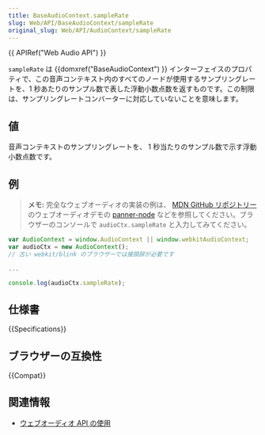 ```yaml
---
title: BaseAudioContext.sampleRate
slug: Web/API/BaseAudioContext/sampleRate
original_slug: Web/API/AudioContext/sampleRate
---
```


{{ APIRef("Web Audio API") }}

`sampleRate` は {{domxref("BaseAudioContext") }} インターフェイスのプロパティで、この音声コンテキスト内のすべてのノードが使用するサンプリングレートを、1 秒あたりのサンプル数で表した浮動小数点数を返すものです。この制限は、サンプリングレートコンバーターに対応していないことを意味します。

## 値

音声コンテキストのサンプリングレートを、 1 秒当たりのサンプル数で示す浮動小数点数です。

## 例

> **メモ:** 完全なウェブオーディオの実装の例は、 [MDN GitHub リポジトリー](https://github.com/mdn/)のウェブオーディオデモの [panner-node](https://github.com/mdn/panner-node) などを参照してください。ブラウザーのコンソールで `audioCtx.sampleRate` と入力してみてください。

```js
var AudioContext = window.AudioContext || window.webkitAudioContext;
var audioCtx = new AudioContext();
// 古い webkit/blink のブラウザーでは接頭辞が必要です

...

console.log(audioCtx.sampleRate);
```

## 仕様書

{{Specifications}}

## ブラウザーの互換性

{{Compat}}

## 関連情報

- [ウェブオーディオ API の使用](/ja/docs/Web/API/Web_Audio_API/Using_Web_Audio_API)
